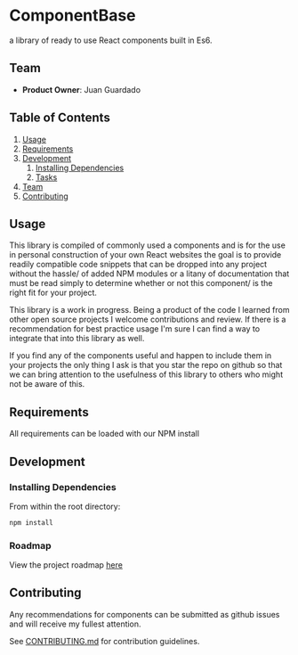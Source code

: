 # ComponentBase

a library of ready to use React components built in Es6.

## Team

  - __Product Owner__: Juan Guardado


## Table of Contents

1. [Usage](#Usage)
1. [Requirements](#requirements)
1. [Development](#development)
    1. [Installing Dependencies](#installing-dependencies)
    1. [Tasks](#tasks)
1. [Team](#team)
1. [Contributing](#contributing)

## Usage

This library is compiled of commonly used a components and is for the use in personal construction of your own React websites
the goal is to provide readily compatible code snippets that can be dropped into any project without the hassle/
of added NPM modules or a litany of documentation that must be read simply to determine whether or not this component/
is the right fit for your project.

This library is a work in progress. Being a product of the code I learned from other open source projects I welcome contributions and review. If there is a recommendation for best practice usage I'm sure I can find a way to integrate that into this library as well.

If you find any of the components useful and happen to include them in your projects the only thing I ask is that you star the repo on github so that we can bring attention to the usefulness of this library to others who might not be aware of this.

## Requirements

All requirements can be loaded with our NPM install

## Development

### Installing Dependencies

From within the root directory:
```sh
npm install

```


### Roadmap

View the project roadmap [here](LINK_TO_PROJECT_ISSUES)


## Contributing

Any recommendations for components can be submitted as github issues and will receive my fullest attention.


See [CONTRIBUTING.md](CONTRIBUTING.md) for contribution guidelines.
